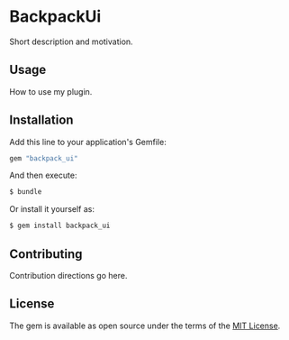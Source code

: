 # BackpackUi
Short description and motivation.

## Usage
How to use my plugin.

## Installation
Add this line to your application's Gemfile:

```ruby
gem "backpack_ui"
```

And then execute:
```bash
$ bundle
```

Or install it yourself as:
```bash
$ gem install backpack_ui
```

## Contributing
Contribution directions go here.

## License
The gem is available as open source under the terms of the [MIT License](https://opensource.org/licenses/MIT).
